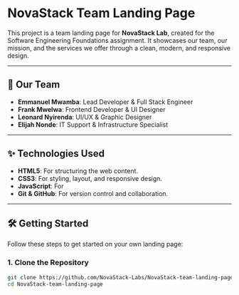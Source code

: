 # NovaStack Team Landing Page

This project is a team landing page for **NovaStack Lab**, created for the Software Engineering Foundations assignment. It showcases our team, our mission, and the services we offer through a clean, modern, and responsive design.

---

## 🚀 Our Team

- **Emmanuel Mwamba**: Lead Developer & Full Stack Engineer
- **Frank Mwelwa**: Frontend Developer & UI Designer
- **Leonard Nyirenda**: UI/UX & Graphic Designer
- **Elijah Nonde**: IT Support & Infrastructure Specialist

---

## ✨ Technologies Used

- **HTML5**: For structuring the web content.
- **CSS3**: For styling, layout, and responsive design.
- **JavaScript**: For 
- **Git & GitHub**: For version control and collaboration.

---

## 🛠️ Getting Started

Follow these steps to get started on your own landing page:

### 1. Clone the Repository

```bash
git clone https://github.com/NovaStack-Labs/NovaStack-team-landing-page.git
cd NovaStack-team-landing-page

